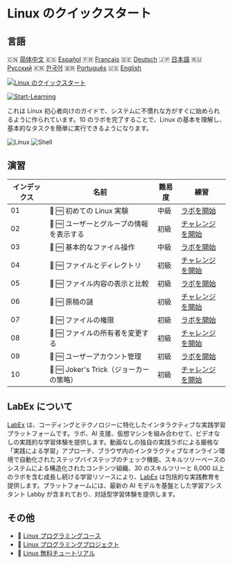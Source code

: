 # Linux のクイックスタート

## 言語

🇨🇳 [简体中文](README_zh.md) 🇪🇸 [Español](README_es.md) 🇫🇷 [Français](README_fr.md) 🇩🇪 [Deutsch](README_de.md) 🇯🇵 [日本語](README_ja.md) 🇷🇺 [Русский](README_ru.md) 🇰🇷 [한국어](README_ko.md) 🇧🇷 [Português](README_pt.md) 🇺🇸 [English](README.md) 

[![Linux のクイックスタート](https://cover-creator.labex.io/quick-start-with-linux.png?lang=ja)](https://labex.io/ja/courses/quick-start-with-linux)

[![Start-Learning](https://img.shields.io/badge/Start-Learning-whitesmoke?style=for-the-badge)](https://labex.io/ja/courses/quick-start-with-linux)

これは Linux 初心者向けのガイドで、システムに不慣れな方がすぐに始められるように作られています。10 のラボを完了することで、Linux の基本を理解し、基本的なタスクを簡単に実行できるようになります。

![Linux](https://img.shields.io/badge/Linux-whitesmoke?style=for-the-badge&logo=linux)
![Shell](https://img.shields.io/badge/Shell-whitesmoke?style=for-the-badge&logo=shell)


## 演習

|   インデックス | 名前                                     | 難易度   | 練習                                                                                                                                                |
|----------------|------------------------------------------|----------|-----------------------------------------------------------------------------------------------------------------------------------------------------|
|             01 | 🧩 🆓 初めての Linux 実験                | 中級     | <a target='_blank' href='https://labex.io/ja/labs/linux-your-first-linux-lab-270253?course=quick-start-with-linux'>ラボを開始</a>                   |
|             02 | 🎯 🆓 ユーザーとグループの情報を表示する | 初級     | <a target='_blank' href='https://labex.io/ja/labs/linux-display-user-and-group-information-8718?course=quick-start-with-linux'>チャレンジを開始</a> |
|             03 | 🧩 🆓 基本的なファイル操作               | 中級     | <a target='_blank' href='https://labex.io/ja/labs/linux-basic-files-operations-270248?course=quick-start-with-linux'>ラボを開始</a>                 |
|             04 | 🎯 🆓 ファイルとディレクトリ             | 初級     | <a target='_blank' href='https://labex.io/ja/labs/linux-files-and-directories-270246?course=quick-start-with-linux'>チャレンジを開始</a>            |
|             05 | 🧩 🆓 ファイル内容の表示と比較           | 初級     | <a target='_blank' href='https://labex.io/ja/labs/linux-file-contents-and-comparing-270251?course=quick-start-with-linux'>ラボを開始</a>            |
|             06 | 🎯 🆓 原稿の謎                           | 初級     | <a target='_blank' href='https://labex.io/ja/labs/linux-the-manuscript-mystery-384742?course=quick-start-with-linux'>チャレンジを開始</a>           |
|             07 | 🧩 🆓 ファイルの権限                     | 初級     | <a target='_blank' href='https://labex.io/ja/labs/linux-permissions-of-files-270252?course=quick-start-with-linux'>ラボを開始</a>                   |
|             08 | 🎯 🆓 ファイルの所有者を変更する         | 初級     | <a target='_blank' href='https://labex.io/ja/labs/shell-change-file-ownership-270254?course=quick-start-with-linux'>チャレンジを開始</a>            |
|             09 | 🧩 🆓 ユーザーアカウント管理             | 初級     | <a target='_blank' href='https://labex.io/ja/labs/linux-user-account-management-49?course=quick-start-with-linux'>ラボを開始</a>                    |
|             10 | 🎯 🆓 Joker's Trick（ジョーカーの策略）  | 初級     | <a target='_blank' href='https://labex.io/ja/labs/linux-the-joker-s-trick-270247?course=quick-start-with-linux'>チャレンジを開始</a>                |

## LabEx について

[LabEx](https://labex.io) は、コーディングとテクノロジーに特化したインタラクティブな実践学習プラットフォームです。ラボ、AI 支援、仮想マシンを組み合わせて、ビデオなしの実践的な学習体験を提供します。動画なしの独自の実践ラボによる厳格な「実践による学習」アプローチ、ブラウザ内のインタラクティブなオンライン環境で自動化されたステップバイステップのチェック機能、スキルツリーベースのシステムによる構造化されたコンテンツ組織、30 のスキルツリーと 6,000 以上のラボを含む成長し続ける学習リソースにより、[LabEx](https://labex.io) は包括的な実践教育を提供します。プラットフォームには、最新の AI モデルを基盤とした学習アシスタント Labby が含まれており、対話型学習体験を提供します。

## その他

- 🔗 [Linux プログラミングコース](https://github.com/labex-labs/awesome-programming-courses)
- 🔗 [Linux プログラミングプロジェクト](https://github.com/labex-labs/awesome-programming-projects)
- 🔗 [Linux 無料チュートリアル](https://github.com/labex-labs/linux-free-tutorials)

